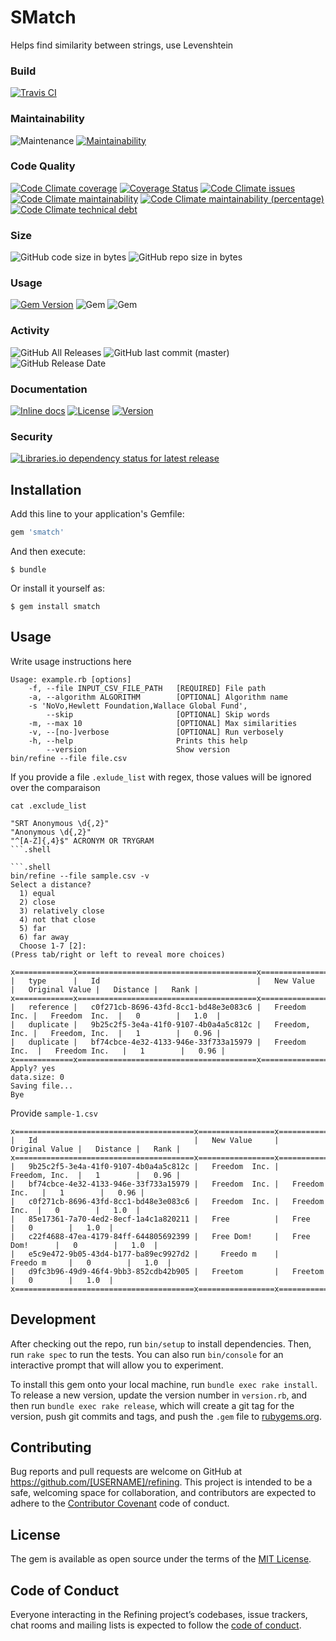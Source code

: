 # SMatch

Helps find similarity between strings, use Levenshtein

### Build

[![Travis CI](https://img.shields.io/travis/joel/smatch.svg?branch=master)](https://travis-ci.org/joel/smatch)

### Maintainability

![Maintenance](https://img.shields.io/maintenance/yes/2019.svg)
[![Maintainability](https://api.codeclimate.com/v1/badges/51aa08d8908ab501d537/maintainability)](https://codeclimate.com/github/joel/smatch/maintainability)

### Code Quality

[![Code Climate coverage](https://img.shields.io/codeclimate/coverage/joel/smatch.svg)](https://codeclimate.com/github/joel/smatch)
[![Coverage Status](https://coveralls.io/repos/github/joel/smatch/badge.svg?branch=master)](https://coveralls.io/github/joel/smatch?branch=master)
[![Code Climate issues](https://img.shields.io/codeclimate/issues/joel/smatch.svg)](https://codeclimate.com/github/joel/smatch/issues)
[![Code Climate maintainability](https://img.shields.io/codeclimate/maintainability/joel/smatch.svg)](https://codeclimate.com/github/joel/smatch/progress/maintainability)
[![Code Climate maintainability (percentage)](https://img.shields.io/codeclimate/maintainability-percentage/joel/smatch.svg)](https://codeclimate.com/github/joel/smatch/code)
[![Code Climate technical debt](https://img.shields.io/codeclimate/tech-debt/joel/smatch.svg)](https://codeclimate.com/github/joel/smatch/trends/technical_debt)

### Size

![GitHub code size in bytes](https://img.shields.io/github/languages/code-size/joel/smatch.svg)
![GitHub repo size in bytes](https://img.shields.io/github/repo-size/joel/smatch.svg)

### Usage

[![Gem Version](https://badge.fury.io/rb/smatch.svg)](https://badge.fury.io/rb/smatch)
![Gem](https://img.shields.io/gem/dv/smatch/0.1.0.svg)
![Gem](https://img.shields.io/gem/v/smatch.svg)

### Activity

![GitHub All Releases](https://img.shields.io/github/downloads/joel/smatch/total.svg)
![GitHub last commit (master)](https://img.shields.io/github/last-commit/joel/smatch/master.svg)
![GitHub Release Date](https://img.shields.io/github/release-date/joel/smatch.svg)

### Documentation

[![Inline docs](http://inch-ci.org/github/joel/smatch.svg?branch=master)](http://inch-ci.org/github/joel/smatch)
[![License](https://img.shields.io/badge/license-MIT-brightgreen.svg?style=flat-square)](http://opensource.org/licenses/MIT)
[![Version](https://img.shields.io/gem/v/vcr.svg?style=flat-square)](https://rubygems.org/gems/smatch)

### Security

[![Libraries.io dependency status for latest release](https://img.shields.io/librariesio/release/joel/smatch.svg)](https://libraries.io/github/joel/smatch)

## Installation

Add this line to your application's Gemfile:

```ruby
gem 'smatch'
```

And then execute:

    $ bundle

Or install it yourself as:

    $ gem install smatch

## Usage

Write usage instructions here

```.shell
Usage: example.rb [options]
    -f, --file INPUT_CSV_FILE_PATH   [REQUIRED] File path
    -a, --algorithm ALGORITHM        [OPTIONAL] Algorithm name
    -s 'NoVo,Hewlett Foundation,Wallace Global Fund',
        --skip                       [OPTIONAL] Skip words
    -m, --max 10                     [OPTIONAL] Max similarities
    -v, --[no-]verbose               [OPTIONAL] Run verbosely
    -h, --help                       Prints this help
        --version                    Show version
bin/refine --file file.csv
```

If you provide a file `.exlude_list` with regex, those values will be ignored over the comparaison

`cat .exclude_list`

```.shell
"SRT Anonymous \d{,2}"
"Anonymous \d{,2}"
"^[A-Z]{,4}$" ACRONYM OR TRYGRAM 
```.shell

```.shell
bin/refine --file sample.csv -v
Select a distance?
  1) equal
  2) close
  3) relatively close
  4) not that close
  5) far
  6) far away
  Choose 1-7 [2]:
(Press tab/right or left to reveal more choices)
```

```.shell
x=============x========================================x=================x==================x============x========x
|   type      |   Id                                   |   New Value     |   Original Value |   Distance |   Rank |
x=============x========================================x=================x==================x============x========x
|   reference |   c0f271cb-8696-43fd-8cc1-bd48e3e083c6 |   Freedom  Inc. |   Freedom  Inc.  |   0        |   1.0  |
|   duplicate |   9b25c2f5-3e4a-41f0-9107-4b0a4a5c812c |   Freedom, Inc. |   Freedom, Inc.  |   1        |   0.96 |
|   duplicate |   bf74cbce-4e32-4133-946e-33f733a15979 |   Freedom Inc.  |   Freedom Inc.   |   1        |   0.96 |
x=============x========================================x=================x=================x=============x========x
Apply? yes
data.size: 0
Saving file...
Bye
```

Provide `sample-1.csv`

```
x========================================x=================x==================x============x========x
|   Id                                   |   New Value     |   Original Value |   Distance |   Rank |
x========================================x=================x==================x============x========x
|   9b25c2f5-3e4a-41f0-9107-4b0a4a5c812c |   Freedom  Inc. |   Freedom, Inc.  |   1        |   0.96 |
|   bf74cbce-4e32-4133-946e-33f733a15979 |   Freedom  Inc. |   Freedom Inc.   |   1        |   0.96 |
|   c0f271cb-8696-43fd-8cc1-bd48e3e083c6 |   Freedom  Inc. |   Freedom  Inc.  |   0        |   1.0  |
|   85e17361-7a70-4ed2-8ecf-1a4c1a820211 |   Free          |   Free           |   0        |   1.0  |
|   c22f4688-47ea-4179-84ff-644805692399 |   Free Dom!     |   Free Dom!      |   0        |   1.0  |
|   e5c9e472-9b05-43d4-b177-ba89ec9927d2 |     Freedo m    |     Freedo m     |   0        |   1.0  |
|   d9fc3b96-49d9-46f4-9bb3-852cdb42b905 |   Freetom       |   Freetom        |   0        |   1.0  |
x========================================x=================x==================x============x========x
```

## Development

After checking out the repo, run `bin/setup` to install dependencies. Then, run `rake spec` to run the tests. You can also run `bin/console` for an interactive prompt that will allow you to experiment.

To install this gem onto your local machine, run `bundle exec rake install`. To release a new version, update the version number in `version.rb`, and then run `bundle exec rake release`, which will create a git tag for the version, push git commits and tags, and push the `.gem` file to [rubygems.org](https://rubygems.org).

## Contributing

Bug reports and pull requests are welcome on GitHub at https://github.com/[USERNAME]/refining. This project is intended to be a safe, welcoming space for collaboration, and contributors are expected to adhere to the [Contributor Covenant](http://contributor-covenant.org) code of conduct.

## License

The gem is available as open source under the terms of the [MIT License](https://opensource.org/licenses/MIT).

## Code of Conduct

Everyone interacting in the Refining project’s codebases, issue trackers, chat rooms and mailing lists is expected to follow the [code of conduct](https://github.com/[USERNAME]/refining/blob/master/CODE_OF_CONDUCT.md).
